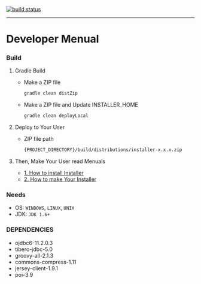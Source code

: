 [![build status](http://192.168.0.208/dg/installer/badges/master/build.svg)](http://192.168.0.208/dg/installer/commits/master)

-----
# Developer Menual

### Build

1. Gradle Build

    - Make a ZIP file
        ```sh
        gradle clean distZip
        ```
    - Make a ZIP file and Update INSTALLER_HOME
        ```sh
        gradle clean deployLocal
        ```

2. Deploy to Your User        

    - ZIP file path      
        ```sh
        {PROJECT_DIRECTORY}/build/distributions/installer-x.x.x.zip
        ```

3. Then, Make Your User read Menuals

    - [1. How to install Installer](docs/eng/installer.md) 
    - [2. How to make Your Installer](docs/eng/installer_insta.md) 


### Needs   
- OS: `WINDOWS`, `LINUX`, `UNIX`
- JDK: `JDK 1.6+`

### DEPENDENCIES
- ojdbc6-11.2.0.3
- tibero-jdbc-5.0
- groovy-all-2.1.3
- commons-compress-1.11
- jersey-client-1.9.1
- poi-3.9

